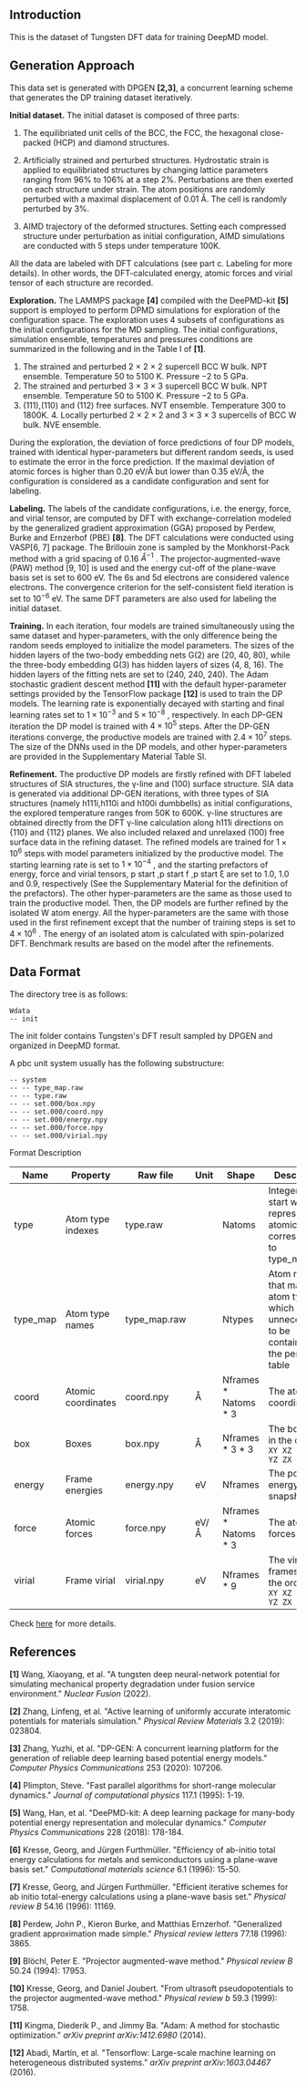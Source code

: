 ## Introduction
This is the dataset of Tungsten DFT data for training DeepMD model.

## Generation Approach
This data set is generated with DPGEN **[2,3]**,  a concurrent learning scheme that generates the DP training dataset iteratively.

**Initial dataset.** The initial dataset is composed of three parts:

1. The equilibriated unit cells of the BCC, the FCC, the hexagonal close-packed (HCP) and diamond structures. 

2. Artificially strained and perturbed structures. Hydrostatic strain is applied to equilibriated structures by changing lattice parameters ranging from 96% to 106% at a step 2%. Perturbations are then exerted on each structure under strain. The atom positions are randomly perturbed with a maximal displacement of 0.01 Å. The cell is randomly perturbed by 3%. 
3. AIMD trajectory of the deformed structures. Setting each compressed structure under perturbation as initial configuration, AIMD simulations are conducted with 5 steps under temperature 100K.

All the data are labeled with DFT calculations (see part c. Labeling for more details). In other words, the DFT-calculated energy, atomic forces and virial tensor of each structure are recorded.

**Exploration.** The LAMMPS package **[4]** compiled with the DeePMD-kit **[5]** support is employed to perform DPMD simulations for exploration of the configuration space.  The exploration uses 4 subsets of configurations as the initial configurations for the MD sampling. The initial configurations, simulation ensemble, temperatures and pressures conditions are summarized in the following and in the Table I of **[1]**.

1. The strained and perturbed 2 × 2 × 2 supercell BCC W bulk. NPT ensemble. Temperature 50 to 5100 K. Pressure −2 to 5 GPa. 
2. The strained and perturbed 3 × 3 × 3 supercell BCC W bulk. NPT ensemble. Temperature 50 to 5100 K. Pressure −2 to 5 GPa. 
3. (111),(110) and (112) free surfaces. NVT ensemble. Temperature 300 to 1800K. 4. Locally perturbed 2 × 2 × 2 and 3 × 3 × 3 supercells of BCC W bulk. NVE ensemble.

During the exploration, the deviation of force predictions of four DP models, trained with identical hyper-parameters but different random seeds, is used to estimate the error in the force prediction. If the maximal deviation of atomic forces is higher than 0.20 eV/Å but lower than 0.35 eV/Å, the configuration is considered as a candidate configuration and sent for labeling.

**Labeling.** The labels of the candidate configurations, i.e. the energy, force, and virial tensor, are computed by DFT with exchange-correlation modeled by the generalized gradient approximation (GGA) proposed by Perdew, Burke and Ernzerhof (PBE) **[8]**. The DFT calculations were conducted using VASP[6, 7] package. The Brillouin zone is sampled by the Monkhorst-Pack method with a grid spacing of 0.16 $Å^{−1}$ . The projector-augmented-wave (PAW) method [9, 10] is used and the energy cut-off of the plane-wave basis set is set to 600 eV. The 6s and 5d electrons are considered valence electrons. The convergence criterion for the self-consistent field iteration is set to $10^{−6}$ eV. The same DFT parameters are also used for labeling the initial dataset.

**Training.** In each iteration, four models are trained simultaneously using the same dataset and hyper-parameters, with the only difference being the random seeds employed to initialize the model parameters. The sizes of the hidden layers of the two-body embedding nets G(2) are (20, 40, 80), while the three-body embedding G(3) has hidden layers of sizes (4, 8, 16). The hidden layers of the fitting nets are set to (240, 240, 240). The Adam stochastic gradient descent method **[11]** with the default hyper-parameter settings provided by the TensorFlow package **[12]** is used to train the DP models. The learning rate is exponentially decayed with starting and final learning rates set to $1 × 10^{−3}$ and $5 × 10^{−8}$ , respectively. In each DP-GEN iteration the DP model is trained with $4 × 10^5$ steps. After the DP-GEN iterations converge, the productive models are trained with $2.4 × 10^{7}$ steps. The size of the DNNs used in the DP models, and other hyper-parameters are provided in the Supplementary Material Table SI.

**Refinement.** The productive DP models are firstly refined with DFT labeled structures of SIA structures, the γ-line and (100) surface structure. SIA data is generated via additional DP-GEN iterations, with three types of SIA structures (namely h111i,h110i and h100i dumbbells) as initial configurations, the explored temperature ranges from 50K to 600K. γ-line structures are obtained directly from the DFT γ-line calculation along h111i directions on {110} and {112} planes. We also included relaxed and unrelaxed (100) free surface data in the refining dataset. The refined models are trained for $1 × 10^6$ steps with model parameters initialized by the productive model. The starting learning rate is set to $1 × 10^{−4}$ , and the starting prefactors of energy, force and virial tensors, p start ,p start f ,p start ξ are set to 1.0, 1.0 and 0.9, respectively (See the Supplementary Material for the definition of the prefactors). The other hyper-parameters are the same as those used to train the productive model. Then, the DP models are further refined by the isolated W atom energy. All the hyper-parameters are the same with those used in the first refinement except that the number of training steps is set to $4 × 10^6$ . The energy of an isolated atom is calculated with spin-polarized DFT. Benchmark results are based on the model after the refinements.

## Data Format
The directory tree is as follows:

```
Wdata
-- init
```

The init folder contains Tungsten's DFT result sampled by DPGEN and organized in DeepMD format.

A pbc unit system usually has the following substructure:

```
-- system
-- -- type_map.raw
-- -- type.raw
-- -- set.000/box.npy
-- -- set.000/coord.npy
-- -- set.000/energy.npy
-- -- set.000/force.npy
-- -- set.000/virial.npy
```

Format Description

| Name     | Property           | Raw file     | Unit | Shape                  | Description                                                  |
| -------- | ------------------ | ------------ | ---- | ---------------------- | ------------------------------------------------------------ |
| type     | Atom type indexes  | type.raw     |      | Natoms                 | Integers that start with 0, represent the atomic type corresponding to type_map.raw |
| type_map | Atom type names    | type_map.raw |      | Ntypes                 | Atom names that map to atom type, which is unnecessart to be contained in the periodic table |
| coord    | Atomic coordinates | coord.npy    | Å    | Nframes \* Natoms \* 3 | The atomic coordinates                                       |
| box      | Boxes              | box.npy      | Å    | Nframes \* 3 \* 3      | The box axes in the order `XX XY XZ YX YY YZ ZX ZY ZZ`       |
| energy   | Frame energies     | energy.npy   | eV   | Nframes                | The potential energy of snapshot                             |
| force    | Atomic forces      | force.npy    | eV/Å | Nframes \* Natoms \* 3 | The atomic forces                                            |
| virial   | Frame virial       | virial.npy   | eV   | Nframes * 9            | The virial frames are in the order `XX XY XZ YX YY YZ ZX ZY ZZ` |

Check [here](https://github.com/deepmodeling/deepmd-kit/blob/master/doc/data/system.md) for more details.


## References

**[1]** Wang, Xiaoyang, et al. "A tungsten deep neural-network potential for simulating mechanical property degradation under fusion service environment." *Nuclear Fusion* (2022).

**[2]** Zhang, Linfeng, et al. "Active learning of uniformly accurate interatomic potentials for materials simulation." *Physical Review Materials* 3.2 (2019): 023804.

**[3]** Zhang, Yuzhi, et al. "DP-GEN: A concurrent learning platform for the generation of reliable deep learning based potential energy models." *Computer Physics Communications* 253 (2020): 107206.

**[4]** Plimpton, Steve. "Fast parallel algorithms for short-range molecular dynamics." *Journal of computational physics* 117.1 (1995): 1-19.

**[5]** Wang, Han, et al. "DeePMD-kit: A deep learning package for many-body potential energy representation and molecular dynamics." *Computer Physics Communications* 228 (2018): 178-184.

**[6]** Kresse, Georg, and Jürgen Furthmüller. "Efficiency of ab-initio total energy calculations for metals and semiconductors using a plane-wave basis set." *Computational materials science* 6.1 (1996): 15-50.

**[7]** Kresse, Georg, and Jürgen Furthmüller. "Efficient iterative schemes for ab initio total-energy calculations using a plane-wave basis set." *Physical review B* 54.16 (1996): 11169.

**[8]** Perdew, John P., Kieron Burke, and Matthias Ernzerhof. "Generalized gradient approximation made simple." *Physical review letters* 77.18 (1996): 3865.

**[9]** Blöchl, Peter E. "Projector augmented-wave method." *Physical review B* 50.24 (1994): 17953.

**[10]** Kresse, Georg, and Daniel Joubert. "From ultrasoft pseudopotentials to the projector augmented-wave method." *Physical review b* 59.3 (1999): 1758.

**[11]** Kingma, Diederik P., and Jimmy Ba. "Adam: A method for stochastic optimization." *arXiv preprint arXiv:1412.6980* (2014).

**[12]** Abadi, Martín, et al. "Tensorflow: Large-scale machine learning on heterogeneous distributed systems." *arXiv preprint arXiv:1603.04467* (2016).
